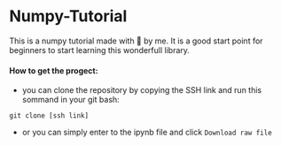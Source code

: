 # Numpy-Tutorial
This is a numpy tutorial made with 🧠 by me.
It is a good start point for beginners to start learning this wonderfull library.


#### How to get the progect:
- you can clone the repository by copying the SSH link and run this sommand in your git bash:

```
git clone [ssh link]
```
- or you can simply enter to the ipynb file and click `Download raw file`
